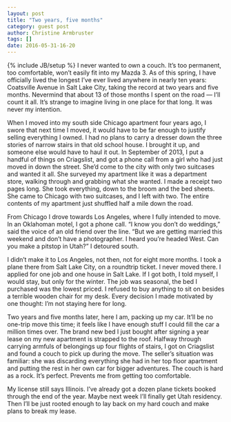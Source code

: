 ```yaml
---
layout: post
title: "Two years, five months"
category: guest post
author: Christine Armbruster
tags: []
date: 2016-05-31-16-20
---
```

{% include JB/setup %}
I never wanted to own a couch. It’s too permanent, too comfortable, won’t easily fit into my Mazda 3. As of this spring, I have officially lived the longest I’ve ever lived anywhere in nearly ten years: Coatsville Avenue in Salt Lake City, taking the record at two years and five months. Nevermind that about 13 of those months I spent on the road — I’ll count it all. It’s strange to imagine living in one place for that long. It was never my intention. 

When I moved into my south side Chicago apartment four years ago, I swore that next time I moved, it would have to be far enough to justify selling everything I owned. I had no plans to carry a dresser down the three stories of narrow stairs in that old school house. I brought it up, and someone else would have to haul it out. In September of 2013, I put a handful of things on Criagslist, and got a phone call from a girl who had just moved in down the street. She’d come to the city with only two suitcases and wanted it all. She surveyed my apartment like it was a department store, walking through and grabbing what she wanted. I made a receipt two pages long. She took everything, down to the broom and the bed sheets. She came to Chicago with two suitcases, and I left with two. The entire contents of my apartment just shuffled half a mile down the road.

From Chicago I drove towards Los Angeles, where I fully intended to move. In an Oklahoman motel, I got a phone call.  “I know you don’t do weddings,” said the voice of an old friend over the line. “But we are getting married this weekend and don’t have a photographer. I heard you’re headed West. Can you make a pitstop in Utah?” I detoured south.

I didn’t make it to Los Angeles, not then, not for eight more months. I took a plane there from Salt Lake City, on a roundtrip ticket. I never moved there. I applied for one job and one house in Salt Lake. If I got both, I told myself, I would stay, but only for the winter. The job was seasonal, the bed I purchased was the lowest priced. I refused to buy anything to sit on besides a terrible wooden chair for my desk. Every decision I made motivated by one thought: I’m not staying here for long.

Two years and five months later, here I am, packing up my car. It’ll be no one-trip move this time; it feels like I have enough stuff I could fill the car a million times over. The brand new bed I just bought after signing a year lease on my new apartment is strapped to the roof. Halfway through carrying armfuls of belongings up four flights of stairs, I got on Criagslist and found a couch to pick up during the move. The seller’s situation was familiar: she was discarding everything she had in her top floor apartment and putting the rest in her own car for bigger adventures. The couch is hard as a rock. It’s perfect. Prevents me from getting too comfortable.

My license still says Illinois. I’ve already  got a dozen plane tickets booked through the end of the year. Maybe next week I’ll finally get Utah residency. Then I’ll be just rooted enough to lay back on my hard couch and make plans to break my lease.
